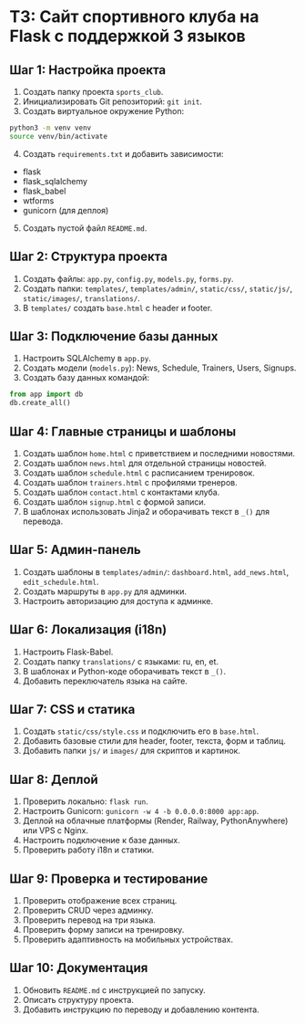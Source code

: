 # ТЗ: Сайт спортивного клуба на Flask с поддержкой 3 языков

## Шаг 1: Настройка проекта
1. Создать папку проекта `sports_club`.
2. Инициализировать Git репозиторий: `git init`.
3. Создать виртуальное окружение Python:
```bash
python3 -m venv venv
source venv/bin/activate
```
4. Создать `requirements.txt` и добавить зависимости:
- flask
- flask_sqlalchemy
- flask_babel
- wtforms
- gunicorn (для деплоя)
5. Создать пустой файл `README.md`.

## Шаг 2: Структура проекта
1. Создать файлы: `app.py`, `config.py`, `models.py`, `forms.py`.
2. Создать папки: `templates/`, `templates/admin/`, `static/css/`, `static/js/`, `static/images/`, `translations/`.
3. В `templates/` создать `base.html` с header и footer.

## Шаг 3: Подключение базы данных
1. Настроить SQLAlchemy в `app.py`.
2. Создать модели (`models.py`): News, Schedule, Trainers, Users, Signups.
3. Создать базу данных командой:
```python
from app import db
db.create_all()
```

## Шаг 4: Главные страницы и шаблоны
1. Создать шаблон `home.html` с приветствием и последними новостями.
2. Создать шаблон `news.html` для отдельной страницы новостей.
3. Создать шаблон `schedule.html` с расписанием тренировок.
4. Создать шаблон `trainers.html` с профилями тренеров.
5. Создать шаблон `contact.html` с контактами клуба.
6. Создать шаблон `signup.html` с формой записи.
7. В шаблонах использовать Jinja2 и оборачивать текст в `_()` для перевода.

## Шаг 5: Админ-панель
1. Создать шаблоны в `templates/admin/`: `dashboard.html`, `add_news.html`, `edit_schedule.html`.
2. Создать маршруты в `app.py` для админки.
3. Настроить авторизацию для доступа к админке.

## Шаг 6: Локализация (i18n)
1. Настроить Flask-Babel.
2. Создать папку `translations/` с языками: ru, en, et.
3. В шаблонах и Python-коде оборачивать текст в `_()`.
4. Добавить переключатель языка на сайте.

## Шаг 7: CSS и статика
1. Создать `static/css/style.css` и подключить его в `base.html`.
2. Добавить базовые стили для header, footer, текста, форм и таблиц.
3. Добавить папки `js/` и `images/` для скриптов и картинок.

## Шаг 8: Деплой
1. Проверить локально: `flask run`.
2. Настроить Gunicorn: `gunicorn -w 4 -b 0.0.0.0:8000 app:app`.
3. Деплой на облачные платформы (Render, Railway, PythonAnywhere) или VPS с Nginx.
4. Настроить подключение к базе данных.
5. Проверить работу i18n и статики.

## Шаг 9: Проверка и тестирование
1. Проверить отображение всех страниц.
2. Проверить CRUD через админку.
3. Проверить перевод на три языка.
4. Проверить форму записи на тренировку.
5. Проверить адаптивность на мобильных устройствах.

## Шаг 10: Документация
1. Обновить `README.md` с инструкцией по запуску.
2. Описать структуру проекта.
3. Добавить инструкцию по переводу и добавлению контента.
